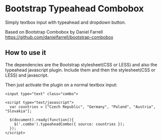 # Bootstrap Typeahead Combobox

Simply textbox input with typeahead and dropdown button.

Based on Bootstrap Combobox by Daniel Farrell https://github.com/danielfarrell/bootstrap-combobox

## How to use it

The dependencies are the Bootstrap stylesheet(CSS or LESS) and also the typeahead javascript plugin. Include them and then the stylesheet(CSS or LESS) and javascript.

Then just activate the plugin on a normal textbox input:

    <input type="text" class="combo">    

    <script type="text/javascript">
      var countries = ["Czech Republic", "Germany", "Poland", "Austria", "Slovakia"];

      $(document).ready(function(){
        $('.combo').typeaheadCombo({ source: countries });
      });
    </script>

